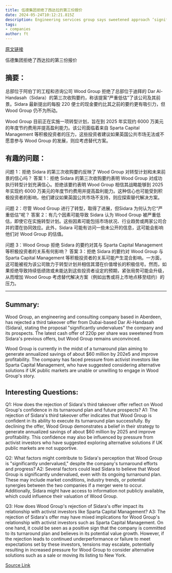 ```yaml
---
title: 伍德集团拒绝了西达拉的第三份报价
date: 2024-05-24T10:12:21.815Z
description: Engineering services group says sweetened approach ‘significantly’ undervalues the company
tags: 
- companies
author: ft
---
```


[原文链接](https://ft.com/content/ae418072-6c14-49da-9665-8ee8e05aaa29)

伍德集团拒绝了西达拉的第三份报价

## 摘要：
总部位于阿伯丁的工程和咨询公司 Wood Group 拒绝了总部位于迪拜的 Dar Al-Handasah（Sidara）的第三次收购要约，称该提案“严重低估”了该公司及其前景。Sidara 最新提出的每股 220 便士的现金要约比其之前的要约更有吸引力，但 Wood Group 仍不为所动。

Wood Group 目前正在实施一项转型计划，旨在到 2025 年实现约 6000 万美元的年度节约费用并提高盈利能力。该公司面临着来自 Sparta Capital Management 等积极投资者的压力，这些投资者建议如果英国公共市场无法或不愿意参与 Wood Group 的发展，则应考虑替代方案。

## 有趣的问题：

问题 1：拒绝 Sidara 的第三次收购要约反映了 Wood Group 对转型计划和未来前景的信心吗？
答案 1：拒绝 Sidara 的第三次收购要约表明 Wood Group 对成功执行转型计划充满信心。拒绝该要约表明 Wood Group 相信其战略能够到 2025 年实现约 6000 万美元的年度节约费用并提高盈利能力。这种信心也可能受到积极投资者的影响，他们建议如果英国公共市场不支持，则应探索替代解决方案。

问题 2：尽管 Wood Group 进行了转型，取得了进展，但Sidara 为何认为它“严重低估”呢？
答案 2：有几个因素可能导致 Sidara 认为 Wood Group 被严重低估，即使它在实施转型计划。这些因素可能包括市场状况、行业趋势或两家公司合并的潜在协同效应。此外，Sidara 可能有访问一些未公开的信息，这可能会影响他们对 Wood Group 的估值。

问题 3：Wood Group 拒绝 Sidara 的要约对其与 Sparta Capital Management 等积极投资者的关系有何影响？
答案 3：拒绝 Sidara 的要约对 Wood Group 与 Sparta Capital Management 等积极投资者的关系可能产生混合影响。一方面，这可能被视为该公司致力于转型计划并相信其潜在价值增长的积极信号。然而，如果拒绝导致持续低绩效或未能达到这些投资者设定的预期，紧张局势可能会升级，从而增加 Wood Group 考虑替代解决方案（例如出售或将上市地点移至纽约）的压力。

---

## Summary:
Wood Group, an engineering and consulting company based in Aberdeen, has rejected a third takeover offer from Dubai-based Dar Al-Handasah (Sidara), stating the proposal "significantly undervalues" the company and its prospects. The latest cash offer of 220p per share was sweetened from Sidara's previous offers, but Wood Group remains unconvinced.

Wood Group is currently in the midst of a turnaround plan aiming to generate annualized savings of about $60 million by 202e5 and improve profitability. The company has faced pressure from activist investors like Sparta Capital Management, who have suggested considering alternative solutions if UK public markets are unable or unwilling to engage in Wood Group's story.

## Interesting Questions:
Q1: How does the rejection of Sidara's third takeover offer reflect on Wood Group's confidence in its turnaround plan and future prospects?
A1: The rejection of Sidara's third takeover offer indicates that Wood Group is confident in its ability to execute its turnaround plan successfully. By declining the offer, Wood Group demonstrates a belief in their strategy to generate annualized savings of about $60 million by 2025 and improve profitability. This confidence may also be influenced by pressure from activist investors who have suggested exploring alternative solutions if UK public markets are not supportive.

Q2: What factors might contribute to Sidara's perception that Wood Group is "significantly undervalued," despite the company's turnaround efforts and progress?
A2: Several factors could lead Sidara to believe that Wood Group is significantly undervalued, even with its ongoing turnaround plan. These may include market conditions, industry trends, or potential synergies between the two companies if a merger were to occur. Additionally, Sidara might have access to information not publicly available, which could influence their valuation of Wood Group.

Q3: How does Wood Group's rejection of Sidara's offer impact its relationship with activist investors like Sparta Capital Management?
A3: The rejection of Sidara's offer may have mixed implications for Wood Group's relationship with activist investors such as Sparta Capital Management. On one hand, it could be seen as a positive sign that the company is committed to its turnaround plan and believes in its potential value growth. However, if the rejection leads to continued underperformance or failure to meet expectations set by these investors, tensions may escalate, potentially resulting in increased pressure for Wood Group to consider alternative solutions such as a sale or moving its listing to New York.

[Source Link](https://ft.com/content/ae418072-6c14-49da-9665-8ee8e05aaa29)

